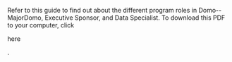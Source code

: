 

Refer to this guide to find out about the different program roles in Domo--MajorDomo, Executive Sponsor, and Data Specialist. To download this PDF to your computer, click

here

.

